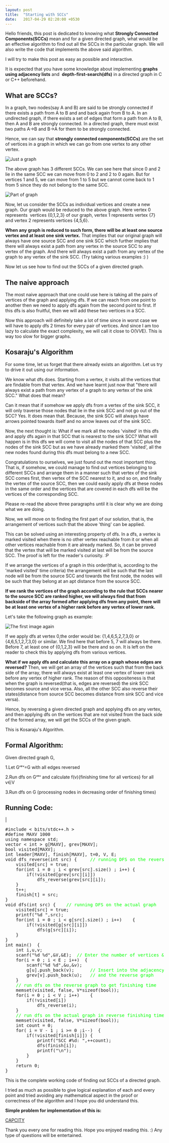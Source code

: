 ```yaml
---
layout: post
title:  "Starting with SCCs"
date:   2017-04-29 02:20:00 +0530
---
```


Hello friends, this post is dedicated to knowing what **Strongly Connected Components(SCCs)** mean and for a given directed graph, what would be an effective algorithm to find out all the SCCs in the particular graph. We will also write the code that implements the above said algorithm.

I will try to make this post as easy as possible and interactive.

It is expected that you have some knowledge about implementing **graphs using adjacency lists** and  **depth-first-search(dfs)** in a directed graph in C or C++ beforehand.

## What are SCCs?

In a graph, two nodes(say A and B) are said to be strongly connected if there exists a path from A to B and and back again from B to A. In an undirected graph, if there exists a set of edges that form a path from A to B, then A and B are strongly connected. In a directed graph, there must exist two paths A->B and B->A for them to be strongly connected.

Hence, we can say that **strongly connected components(SCCs)** are the set of vertices in a graph in which we can go from one vertex to any other vertex.

![Just a graph](/../../../scc/screenshot-from-2016-08-06-07-37-161.jpg?raw=true "Image1") 

The above graph has 3 different SCCs. We can see here that since 0 and 2 lie in the same SCC we can move from 0 to 2 and 2 to 0 again. But for vertices 1 and 5, we can move from 1 to 5 but we cannot come back to 1 from 5 since they do not belong to the same SCC.

![Part of graph](/../../../scc/screenshot-from-2016-08-06-07-50-29.jpg?raw=true "Image2")

Now, let us consider the SCCs as individual vertices and create a new graph. Our graph would be reduced to the above graph. Here vertex 0 represents  vertices {0,1,2,3} of our graph, vertex 1 represents vertex {7} and vertex 2 represents vertices {4,5,6}.

**When any graph is reduced to such form, there will be at least one source vertex and at least one sink vertex.** That implies that our original graph will always have one source SCC and one sink SCC which further implies that there will always exist a path from any vertex in the source SCC to any vertex of the graph. And there will always exist a path from any vertex of the graph to any vertex of the sink SCC. (Try taking various examples :) )

Now let us see how to find out the SCCs of a given directed graph.

## The naive approach

The most naive approach that one could use here is taking all the pairs of vertices of the graph and applying dfs. If we can reach from one point to another then we need to apply dfs again from the second point to first. If this dfs is also fruitful, then we will add these two vertices in a SCC.

Now this approach will definitely take a lot of time since in worst case we will have to apply dfs 2 times for every pair of vertices. And since I am too lazy to calculate the exact complexity, we will call it close to O(V*V*E). This is way too slow for bigger graphs.

## Kosaraju's Algorithm

For some time, let us forget that there already exists an algorithm. Let us try to drive it out using our information.

We know what dfs does. Starting from a vertex, it visits all the vertices that are findable from that vertex. And we have learnt just now that "there will always exist a path from any vertex of a graph to any vertex of the sink SCC." What does that mean?

Can it mean that if somehow we apply dfs from a vertex of the sink SCC, it will only traverse those nodes that lie in the sink SCC and not go out of the SCC? Yes. It does mean that. Because, the sink SCC will always have arrows pointed towards itself and no arrow leaves out of the sink SCC.

Now, the next thought is: What if we mark all the nodes 'visited' in this dfs and apply dfs again in that SCC that is nearest to the sink SCC? What will happen is in this dfs we will come to visit all the nodes of that SCC plus the nodes of the sink SCC but as we have already marked them 'visited', all the new nodes found during this dfs must belong to a new SCC.

Congratulations to ourselves, we just found out the most important thing. That is, if somehow, we could manage to find out vertices belonging to different SCCs and arrange them in a manner such that vertex of the sink SCC comes first, then vertex of the SCC nearest to it, and so on, and finally the vertex of the source SCC, then we could easily apply dfs at these nodes in the same order and the vertices that are covered in each dfs will be the vertices of the corresponding SCC.

Please re-read the above three paragraphs until it is clear why we are doing what we are doing.

Now, we will move on to finding the first part of our solution, that is, the arrangement of vertices such that the above 'thing' can be applied.

This can be solved using an interesting property of dfs. In a dfs, a vertex is marked visited when there is no other vertex reachable from it or when all other vertices reachable from it are already marked. So, it can be proved that the vertex that will be marked visited at last will be from the source SCC. The proof is left for the reader's curiosity. :P

If we arrange the vertices of a graph in this order(that is, according to the 'marked visited' time criteria) the arrangement will be such that the last node will be from the source SCC and towards the first node, the nodes will be such that they belong at an apt distance from the source SCC.

**If we rank the vertices of the graph according to the rule that SCCs nearer to the source SCC are ranked higher, we will always find that from backside of the array formed after applying dfs from any point, there will be at least one vertex of a higher rank before any vertex of lower rank.**

Let's take the following graph as example:

![The first image again](/../../../scc/screenshot-from-2016-08-06-07-37-161.jpg?raw=true "Image1")

If we apply dfs at vertex 0,the order would be: {1,4,6,5,2,7,3,0} or {4,6,5,1,2,7,3,0} or similar. We find here that before 5, 7 will always be there. Before 7, at least one of {0,1,2,3} will be there and so on. It is left on the reader to check this by applying dfs from various vertices.

**What if we apply dfs and calculate this array on a graph whose edges are reversed?** Then, we will get an array of the vertices such that from the back side of the array, there will always exist at least one vertex of lower rank before any vertex of higher rank. The reason of this oppositeness is that when the graph is reversed(that is, edges are reversed) the sink SCC becomes source and vice versa. Also, all the other SCC also reverse their states(distance from source SCC becomes distance from sink SCC and vice versa).

Hence, by reversing a given directed graph and applying dfs on any vertex, and then applying dfs on the vertices that are not visited from the back side of the formed array, we will get the SCCs of the given graph.

This is Kosaraju's Algorithm.

## Formal Algorithm:

Given directed graph G,

1.Let Gʳᵉᵛ=G with all edges reversed

2.Run dfs on Gʳᵉᵛ and calculate f(v){finishing time for all vertices} for all v∈V

3.Run dfs on G (processing nodes in decreasing order of finishing times)

## Running Code:

| 

<pre>
#include < bits/stdc++.h >
#define MAXV 1000
using namespace std;
vector < int > g[MAXV], grev[MAXV];
bool visited[MAXV];
int leader[MAXV], finish[MAXV], t=0, V, E;
void dfs_reverse(int src) {     <span style="color: #00ff00;">// running DFS on the reverse graph</span> 
    visited[src] = true;
    for(int i = 0 ; i < grev[src].size() ; i++) {
        if(!visited[grev[src][i]])
            dfs_reverse(grev[src][i]);
    }
    t++;
    finish[t] = src;
}
void dfs(int src) {    <span style="color: #00ff00;">// running DFS on the actual graph</span> 
    visited[src] = true; 
    printf("%d ",src); 
    for(int i = 0 ; i < g[src].size() ; i++)    {
        if(!visited[g[src][i]])
            dfs(g[src][i]);
    }
}
int main()  {
    int i,u,v;
    scanf("%d %d",&amp;V,&amp;E);  <span style="color: #00ff00;">// Enter the number of vertices &amp; edges</span> 
    for(i = 0 ; i < E ; i++)  {
        scanf("%d %d",&amp;u,&amp;v);
        g[u].push_back(v);      <span style="color: #00ff00;">// Insert into the adjacency list of the graph </span>
        grev[v].push_back(u);   <span style="color: #00ff00;">// and the reverse graph</span> 
    }
    <span style="color: #00ff00;">// run dfs on the reverse graph to get finishing time</span> 
    memset(visited, false, V*sizeof(bool)); 
    for(i = 0 ; i < V ; i++)    {
        if(!visited[i])
            dfs_reverse(i);
    }
    <span style="color: #00ff00;">// run dfs on the actual graph in reverse finishing time</span>
    memset(visited, false, V*sizeof(bool)); 
    int count = 0; 
    for( i = V - 1 ; i >= 0 ;i--)  {
        if(!visited[finish[i]]) { 
            printf("SCC #%d: ",++count); 
            dfs(finish[i]); 
            printf("\n"); 
        } 
    }
    return 0; 
}
</pre>

This is the complete working code of finding out SCCs of a directed graph.

I tried as much as possible to give logical explanation of each and every point and tried avoiding any mathematical aspect in the proof or correctness of the algorithm and I hope you did understand this.

**Simple problem for implementation of this is:** 

[CAPCITY](http://www.spoj.com/problems/CAPCITY)

Thank you every one for reading this. Hope you enjoyed reading this. :) Any type of questions will be entertained.